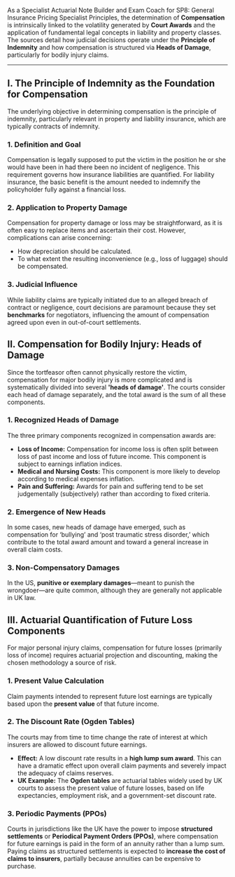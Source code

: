 As a Specialist Actuarial Note Builder and Exam Coach for SP8: General Insurance Pricing Specialist Principles, the determination of **Compensation** is intrinsically linked to the volatility generated by **Court Awards** and the application of fundamental legal concepts in liability and property classes. The sources detail how judicial decisions operate under the **Principle of Indemnity** and how compensation is structured via **Heads of Damage**, particularly for bodily injury claims.

---

## **I. The Principle of Indemnity as the Foundation for Compensation**

The underlying objective in determining compensation is the principle of indemnity, particularly relevant in property and liability insurance, which are typically contracts of indemnity.

### **1\. Definition and Goal**

Compensation is legally supposed to put the victim in the position he or she would have been in had there been no incident of negligence. This requirement governs how insurance liabilities are quantified. For liability insurance, the basic benefit is the amount needed to indemnify the policyholder fully against a financial loss.

### **2\. Application to Property Damage**

Compensation for property damage or loss may be straightforward, as it is often easy to replace items and ascertain their cost. However, complications can arise concerning:

* How depreciation should be calculated.  
* To what extent the resulting inconvenience (e.g., loss of luggage) should be compensated.

### **3\. Judicial Influence**

While liability claims are typically initiated due to an alleged breach of contract or negligence, court decisions are paramount because they set **benchmarks** for negotiators, influencing the amount of compensation agreed upon even in out-of-court settlements.

## **II. Compensation for Bodily Injury: Heads of Damage**

Since the tortfeasor often cannot physically restore the victim, compensation for major bodily injury is more complicated and is systematically divided into several **'heads of damage'**. The courts consider each head of damage separately, and the total award is the sum of all these components.

### **1\. Recognized Heads of Damage**

The three primary components recognized in compensation awards are:

* **Loss of Income:** Compensation for income loss is often split between loss of past income and loss of future income. This component is subject to earnings inflation indices.  
* **Medical and Nursing Costs:** This component is more likely to develop according to medical expenses inflation.  
* **Pain and Suffering:** Awards for pain and suffering tend to be set judgementally (subjectively) rather than according to fixed criteria.

### **2\. Emergence of New Heads**

In some cases, new heads of damage have emerged, such as compensation for ‘bullying’ and ‘post traumatic stress disorder,’ which contribute to the total award amount and toward a general increase in overall claim costs.

### **3\. Non-Compensatory Damages**

In the US, **punitive or exemplary damages**—meant to punish the wrongdoer—are quite common, although they are generally not applicable in UK law.

## **III. Actuarial Quantification of Future Loss Components**

For major personal injury claims, compensation for future losses (primarily loss of income) requires actuarial projection and discounting, making the chosen methodology a source of risk.

### **1\. Present Value Calculation**

Claim payments intended to represent future lost earnings are typically based upon the **present value** of that future income.

### **2\. The Discount Rate (Ogden Tables)**

The courts may from time to time change the rate of interest at which insurers are allowed to discount future earnings.

* **Effect:** A low discount rate results in a **high lump sum award**. This can have a dramatic effect upon overall claim payments and severely impact the adequacy of claims reserves.  
* **UK Example:** The **Ogden tables** are actuarial tables widely used by UK courts to assess the present value of future losses, based on life expectancies, employment risk, and a government-set discount rate.

### **3\. Periodic Payments (PPOs)**

Courts in jurisdictions like the UK have the power to impose **structured settlements** or **Periodical Payment Orders (PPOs)**, where compensation for future earnings is paid in the form of an annuity rather than a lump sum. Paying claims as structured settlements is expected to **increase the cost of claims to insurers**, partially because annuities can be expensive to purchase.

